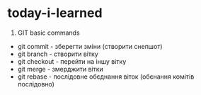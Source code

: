 # today-i-learned

1. GIT basic commands
- git commit - зберегти зміни (створити снепшот)
- git branch <name> - створити вітку
- git checkout <name> - перейти на іншу вітку
- git merge <name> - змерджити вітки
- git rebase <name> - послідовне обєднання віток (обєнання комітів послідовно)
